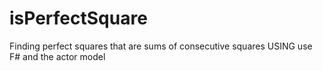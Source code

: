 # isPerfectSquare
Finding perfect squares that are sums of consecutive squares USING use F# and the actor model
